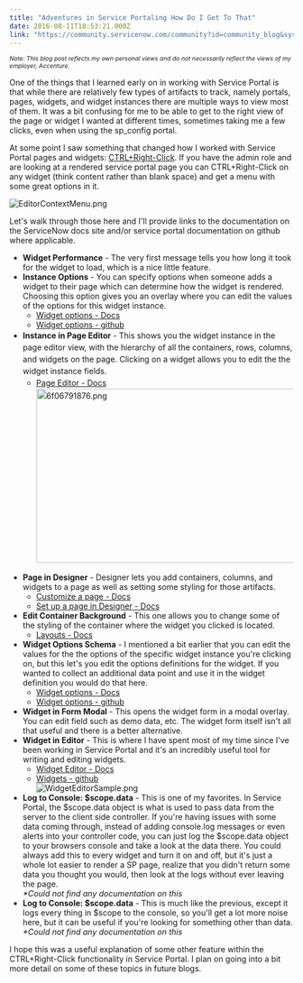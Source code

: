 ```yaml
---
title: "Adventures in Service Portaling How Do I Get To That"
date: 2016-08-11T18:53:21.000Z
link: "https://community.servicenow.com/community?id=community_blog&sys_id=ca8da669dbd0dbc01dcaf3231f961932"
---
```

<p><span style="font-size: 8pt;"><em>Note: This blog post reflects my own personal views and do not necessarily reflect the views of my employer, Accenture.</em></span></p><p></p><p>One of the things that I learned early on in working with Service Portal is that while there are relatively few types of artifacts to track, namely portals, pages, widgets, and widget instances there are multiple ways to view most of them. It was a bit confusing for me to be able to get to the right view of the page or widget I wanted at different times, sometimes taking me a few clicks, even when using the sp_config portal.</p><p></p><p>At some point I saw something that changed how I worked with Service Portal pages and widgets: <a title="ocs.servicenow.com/bundle/helsinki-servicenow-platform/page/build/service-portal/concept/c_EditAPage.html" href="https://docs.servicenow.com/bundle/helsinki-servicenow-platform/page/build/service-portal/concept/c_EditAPage.html">CTRL+Right-Click</a>. If you have the admin role and are looking at a rendered service portal page you can CTRL+Right-Click on any widget (think content rather than blank space) and get a menu with some great options in it.</p><p></p><p><img alt="EditorContextMenu.png" class="image-1 jive-image" src="https://docs.servicenow.com/bundle/helsinki-servicenow-platform/page/build/service-portal/image/EditorContextMenu.png" style="height: auto;"/></p><p></p><p>Let's walk through those here and I'll provide links to the documentation on the ServiceNow docs site and/or service portal documentation on github where applicable.</p><p></p><ul><li><strong>Widget Performance</strong> - The very first message tells you how long it took for the widget to load, which is a nice little feature.</li><li><strong>Instance Options</strong> - You can specify options when someone adds a widget to their page which can determine how the widget is rendered. Choosing this option gives you an overlay where you can edit the values of the options for this widget instance. <ul><li><a title="ocs.servicenow.com/bundle/helsinki-servicenow-platform/page/build/service-portal/concept/c_WidgetInstanceOptions.html" href="https://docs.servicenow.com/bundle/helsinki-servicenow-platform/page/build/service-portal/concept/c_WidgetInstanceOptions.html">Widget options - Docs</a></li><li><a title="ithub.com/service-portal/documentation/blob/master/documentation/widget_options.md" href="https://github.com/service-portal/documentation/blob/master/documentation/widget_options.md">Widget options - github</a></li></ul></li><li><strong>Instance in Page Editor</strong> - <span style="line-height: 1.5;">This shows you the widget instance in the page editor view, with the hierarchy of all the containers, rows, columns, and widgets on the page. Clicking on a widget allows you to edit the the widget instance fields.</span><ul><li><span style="line-height: 1.5;"><a href="https://docs.servicenow.com/bundle/helsinki-servicenow-platform/page/build/service-portal/concept/c_PageEditor.html">Page Editor - Docs<br/></a></span><img alt="6f06791876.png" class="image-2 jive-image" src="https://puu.sh/qxuWQ/6f06791876.png" style="line-height: 1.5; width: 620px; height: 309px;"/></li></ul></li></ul><p></p><ul><li><strong>Page in Designer</strong> - Designer lets you add containers, columns, and widgets to a page as well as setting some styling for those artifacts.<ul><li><a title="ocs.servicenow.com/bundle/helsinki-servicenow-platform/page/build/service-portal/task/t_ConfigureAPage.html" href="https://docs.servicenow.com/bundle/helsinki-servicenow-platform/page/build/service-portal/task/t_ConfigureAPage.html">Customize a page - Docs</a></li><li><a title="ocs.servicenow.com/bundle/helsinki-servicenow-platform/page/build/service-portal/concept/c_WorkingWithDesigner.html" href="https://docs.servicenow.com/bundle/helsinki-servicenow-platform/page/build/service-portal/concept/c_WorkingWithDesigner.html">Set up a page in Designer - Docs</a></li></ul></li><li><strong>Edit Container Background</strong> - This one allows you to change some of the styling of the container where the widget you clicked is located. <ul><li><a title="ocs.servicenow.com/bundle/helsinki-servicenow-platform/page/build/service-portal/concept/c_Layouts.html" href="https://docs.servicenow.com/bundle/helsinki-servicenow-platform/page/build/service-portal/concept/c_Layouts.html">Layouts - Docs</a></li></ul></li><li><strong>Widget Options Schema</strong> - I mentioned a bit earlier that you can edit the values for the the options of the specific widget instance you're clicking on, but this let's you edit the options definitions for the widget. If you wanted to collect an additional data point and use it in the widget definition you would do that here.<ul><li><a title="ocs.servicenow.com/bundle/helsinki-servicenow-platform/page/build/service-portal/concept/c_WidgetInstanceOptions.html" href="https://docs.servicenow.com/bundle/helsinki-servicenow-platform/page/build/service-portal/concept/c_WidgetInstanceOptions.html">Widget options - Docs</a></li><li><a title="ithub.com/service-portal/documentation/blob/master/documentation/widget_options.md" href="https://github.com/service-portal/documentation/blob/master/documentation/widget_options.md">Widget options - github</a></li></ul></li><li><strong>Widget in Form Modal</strong> - This opens the widget form in a modal overlay. You can edit field such as demo data, etc. The widget form itself isn't all that useful and there is a better alternative.</li><li><strong>Widget in Editor</strong> - This is where I have spent most of my time since I've been working in Service Portal and it's an incredibly useful tool for writing and editing widgets.<ul><li><a title="ocs.servicenow.com/bundle/helsinki-servicenow-platform/page/build/service-portal/concept/c_WidgetEditor.html" href="https://docs.servicenow.com/bundle/helsinki-servicenow-platform/page/build/service-portal/concept/c_WidgetEditor.html">Widget Editor - Docs</a></li><li><a href="https://github.com/service-portal/documentation/blob/master/documentation/widget.md">Widgets - github<br/></a><img alt="WidgetEditorSample.png" class="image-3 jive-image" src="https://docs.servicenow.com/bundle/helsinki-servicenow-platform/page/build/service-portal/image/WidgetEditorSample.png" style="height: auto;"/></li></ul></li><li><strong>Log to Console: $scope.data</strong> - This is one of my favorites. In Service Portal, the $scope.data object is what is used to pass data from the server to the client side controller. If you're having issues with some data coming through, instead of adding console.log messages or even alerts into your controller code, you can just log the $scope.data object to your browsers console and take a look at the data there. You could always add this to every widget and turn it on and off, but it's just a whole lot easier to render a SP page, realize that you didn't return some data you thought you would, then look at the logs without ever leaving the page.<br/><em>*Could not find any documentation on this</em></li><li><strong>Log to Console: $scope.data</strong> - This is much like the previous, except it logs every thing in $scope to the console, so you'll get a lot more noise here, but it can be useful if you're looking for something other than data.<br/><em>*Could not find any documentation on this</em></li></ul><p></p><p>I hope this was a useful explanation of some other feature within the CTRL+Right-Click functionality in Service Portal. I plan on going into a bit more detail on some of these topics in future blogs.</p>